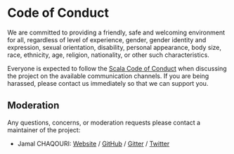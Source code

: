# Code of Conduct

We are committed to providing a friendly, safe and welcoming environment for all, regardless of level of experience, gender, gender identity and expression, sexual orientation, disability, personal appearance, body size, race, ethnicity, age, religion, nationality, or other such characteristics.

Everyone is expected to follow the [Scala Code of Conduct] when discussing the project on the available communication channels. If you are being harassed, please contact us immediately so that we can support you.

## Moderation

Any questions, concerns, or moderation requests please contact a maintainer of the project:

- Jamal CHAQOURI: [Website](https://redarqas.org) / [GitHub](https://github.com/redarqas) / [Gitter](https://gitter.im/redarqas) / [Twitter](https://twitter.com/redarqas)

[Scala Code of Conduct]: https://www.scala-lang.org/conduct/
